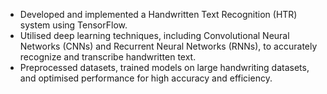 - Developed and implemented a Handwritten Text Recognition (HTR) system using TensorFlow.
- Utilised deep learning techniques, including Convolutional Neural Networks (CNNs) and Recurrent Neural Networks (RNNs), to accurately recognize and transcribe handwritten text.
 - Preprocessed datasets, trained models on large handwriting datasets, and optimised performance for high accuracy and efficiency.
